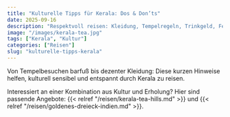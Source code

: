 ```yaml
---
title: "Kulturelle Tipps für Kerala: Dos & Don’ts"
date: 2025-09-16
description: "Respektvoll reisen: Kleidung, Tempelregeln, Trinkgeld, Feiertage in Kerala."
image: "/images/kerala-tea.jpg"
tags: ["Kerala", "Kultur"]
categories: ["Reisen"]
slug: "kulturelle-tipps-kerala"
---
```


Von Tempelbesuchen barfuß bis dezenter Kleidung: Diese kurzen Hinweise helfen, kulturell sensibel und entspannt durch Kerala zu reisen.

Interessiert an einer Kombination aus Kultur und Erholung? Hier sind passende Angebote: {{< relref "/reisen/kerala-tea-hills.md" >}} und {{< relref "/reisen/goldenes-dreieck-indien.md" >}}.

